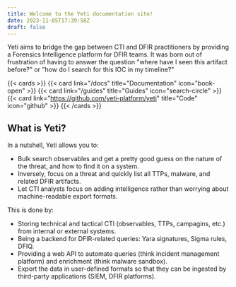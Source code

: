 ```yaml
---
title: Welcome to the Yeti documentation site!
date: 2023-11-05T17:39:58Z
draft: false
---
```


Yeti aims to bridge the gap between CTI and DFIR practitioners by providing a
Forensics Intelligence platform for DFIR teams. It was born out of frustration
of having to answer the question "where have I seen this artifact before?" or
"how do I search for this IOC in my timeline?"

{{< cards >}} {{< card link="/docs" title="Documentation" icon="book-open" >}}
{{< card link="/guides" title="Guides" icon="search-circle" >}}
{{< card link="https://github.com/yeti-platform/yeti" title="Code" icon="github" >}}
{{< /cards >}}

## What is Yeti?

In a nutshell, Yeti allows you to:

- Bulk search observables and get a pretty good guess on the nature of the
  threat, and how to find it on a system.
- Inversely, focus on a threat and quickly list all TTPs, malware, and related
  DFIR artifacts.
- Let CTI analysts focus on adding intelligence rather than worrying about
  machine-readable export formats.

This is done by:

- Storing technical and tactical CTI (observables, TTPs, campagins, etc.) from
  internal or external systems.
- Being a backend for DFIR-related queries: Yara signatures, Sigma rules, DFIQ.
- Providing a web API to automate queries (think incident management platform)
  and enrichment (think malware sandbox).
- Export the data in user-defined formats so that they can be ingested by
  third-party applications (SIEM, DFIR platforms).
